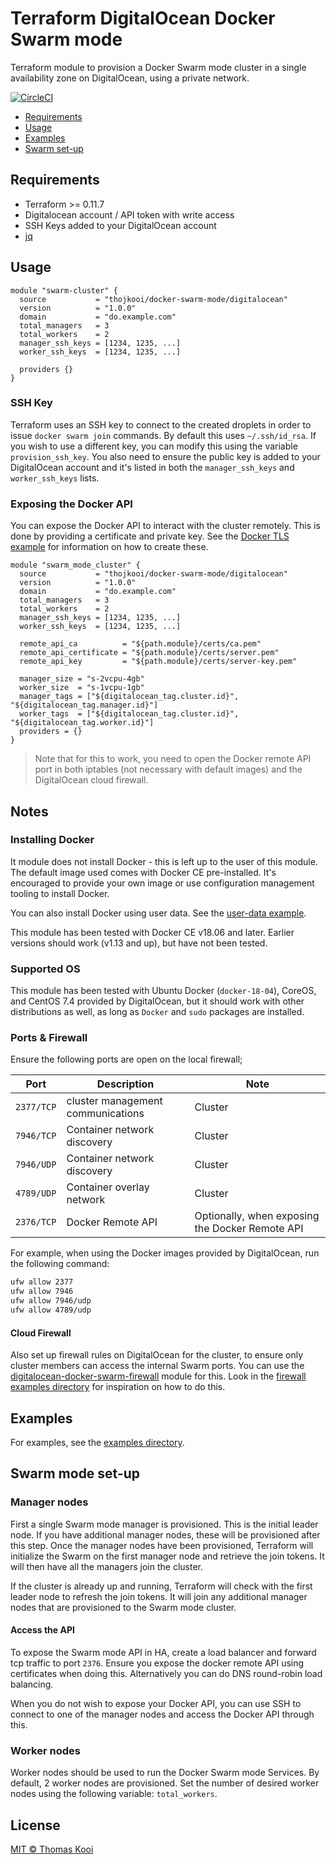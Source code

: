 # Terraform DigitalOcean Docker Swarm mode

Terraform module to provision a Docker Swarm mode cluster in a single availability zone on DigitalOcean, using a private network.

[![CircleCI](https://circleci.com/gh/thojkooi/terraform-digitalocean-docker-swarm-mode.svg?style=svg)](https://circleci.com/gh/thojkooi/terraform-digitalocean-docker-swarm-mode)

- [Requirements](#requirements)
- [Usage](#usage)
- [Examples](#examples)
- [Swarm set-up](#swarm-set-up)

## Requirements

- Terraform >= 0.11.7
- Digitalocean account / API token with write access
- SSH Keys added to your DigitalOcean account
- [jq](https://github.com/stedolan/jq)

## Usage

```hcl
module "swarm-cluster" {
  source           = "thojkooi/docker-swarm-mode/digitalocean"
  version          = "1.0.0"
  domain           = "do.example.com"
  total_managers   = 3
  total_workers    = 2
  manager_ssh_keys = [1234, 1235, ...]
  worker_ssh_keys  = [1234, 1235, ...]

  providers {}
}
```

### SSH Key

Terraform uses an SSH key to connect to the created droplets in order to issue `docker swarm join` commands. By default this uses `~/.ssh/id_rsa`. If you wish to use a different key, you can modify this using the variable `provision_ssh_key`. You also need to ensure the public key is added to your DigitalOcean account and it's listed in both the `manager_ssh_keys` and `worker_ssh_keys` lists.

### Exposing the Docker API

You can expose the Docker API to interact with the cluster remotely. This is done by providing a certificate and private key. See the [Docker TLS example](/examples/remote-api-tls/certs) for information on how to create these.

```hcl
module "swarm_mode_cluster" {
  source           = "thojkooi/docker-swarm-mode/digitalocean"
  version          = "1.0.0"
  domain           = "do.example.com"
  total_managers   = 3
  total_workers    = 2
  manager_ssh_keys = [1234, 1235, ...]
  worker_ssh_keys  = [1234, 1235, ...]

  remote_api_ca          = "${path.module}/certs/ca.pem"
  remote_api_certificate = "${path.module}/certs/server.pem"
  remote_api_key         = "${path.module}/certs/server-key.pem"

  manager_size = "s-2vcpu-4gb"
  worker_size  = "s-1vcpu-1gb"
  manager_tags = ["${digitalocean_tag.cluster.id}", "${digitalocean_tag.manager.id}"]
  worker_tags  = ["${digitalocean_tag.cluster.id}", "${digitalocean_tag.worker.id}"]
  providers = {}
}
```

> Note that for this to work, you need to open the Docker remote API port in both iptables (not necessary with default images) and the DigitalOcean cloud firewall.

## Notes

### Installing Docker

It module does not install Docker - this is left up to the user of this module. The default image used comes with Docker CE pre-installed. It's encouraged to provide your own image or use configuration management tooling to install Docker.

You can also install Docker using user data. See the [user-data example](#).

This module has been tested with Docker CE v18.06 and later. Earlier versions should work (v1.13 and up), but have not been tested.

### Supported OS

This module has been tested with Ubuntu Docker (`docker-18-04`), CoreOS, and CentOS 7.4 provided by DigitalOcean, but it should work with other distributions as well, as long as `Docker` and `sudo` packages are installed.

### Ports & Firewall

Ensure the following ports are open on the local firewall;

Port       | Description                       | Note
---------- | --------------------------------- | -------
`2377/TCP` | cluster management communications | Cluster
`7946/TCP` | Container network discovery       | Cluster
`7946/UDP` | Container network discovery       | Cluster
`4789/UDP` | Container overlay network         | Cluster
`2376/TCP` | Docker Remote API | Optionally, when exposing the Docker Remote API

For example, when using the Docker images provided by DigitalOcean, run the following command:

```bash
ufw allow 2377
ufw allow 7946
ufw allow 7946/udp
ufw allow 4789/udp
```

#### Cloud Firewall

Also set up firewall rules on DigitalOcean for the cluster, to ensure only cluster members can access the internal Swarm ports. You can use the [digitalocean-docker-swarm-firewall](https://github.com/thojkooi/terraform-digitalocean-docker-swarm-firewall) module for this. Look in the [firewall examples directory](https://github.com/thojkooi/terraform-digitalocean-docker-swarm-mode/tree/master/examples/firewall) for inspiration on how to do this.

## Examples

For examples, see the [examples directory](https://github.com/thojkooi/terraform-digitalocean-docker-swarm-mode/tree/master/examples).

## Swarm mode set-up

### Manager nodes

First a single Swarm mode manager is provisioned. This is the initial leader node. If you have additional manager nodes, these will be provisioned after this step. Once the manager nodes have been provisioned, Terraform will initialize the Swarm on the first manager node and retrieve the join tokens. It will then have all the managers join the cluster.

If the cluster is already up and running, Terraform will check with the first leader node to refresh the join tokens. It will join any additional manager nodes that are provisioned to the Swarm mode cluster.

#### Access the API

To expose the Swarm mode API in HA, create a load balancer and forward tcp traffic to port `2376`. Ensure you expose the docker remote API using certificates when doing this. Alternatively you can do DNS round-robin load balancing.

When you do not wish to expose your Docker API, you can use SSH to connect to one of the manager nodes and access the Docker API through this.

### Worker nodes

Worker nodes should be used to run the Docker Swarm mode Services. By default, 2 worker nodes are provisioned. Set the number of desired worker nodes using the following variable: `total_workers`.

## License

[MIT © Thomas Kooi](LICENSE)
